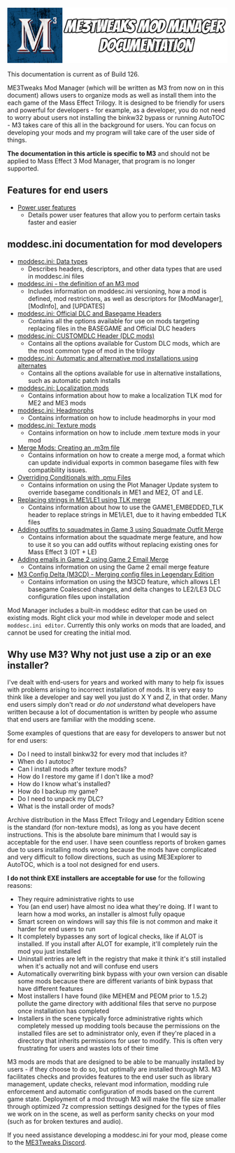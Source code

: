 ![Documentation Image](images/documentation_header.png)

This documentation is current as of Build 126.

ME3Tweaks Mod Manager (which will be written as M3 from now on in this document) allows users to organize mods as well as install them into the each game of the Mass Effect Trilogy. It is designed to be friendly for users and powerful for developers - for example, as a developer, you do not need to worry about users not installing the binkw32 bypass or running AutoTOC - M3 takes care of this all in the background for users. You can focus on developing your mods and my program will take care of the user side of things.

**The documentation in this article is specific to M3** and should not be applied to Mass Effect 3 Mod Manager, that program is no longer supported.

## Features for end users
 - [Power user features](powerusers.md)
   - Details power user features that allow you to perform certain tasks faster and easier 

## moddesc.ini documentation for mod developers
- [moddesc.ini: Data types](datatypes.md)
   - Describes headers, descriptors, and other data types that are used in moddesc.ini files
- [moddesc.ini - the definition of an M3 mod](moddesc.ini.md)
   - Includes information on moddesc.ini versioning, how a mod is defined, mod restrictions, as well as descriptors for \[ModManager], \[ModInfo], and \[UPDATES]
- [moddesc.ini: Official DLC and Basegame Headers](officialdlc_and_basegame.md)
   - Contains all the options available for use on mods targeting replacing files in the BASEGAME and Official DLC headers
- [moddesc.ini: CUSTOMDLC Header (DLC mods)](customdlc.md)
   - Contains all the options available for Custom DLC mods, which are the most common type of mod in the trilogy
- [moddesc.ini: Automatic and alternative mod installations using alternates](alternates.md)
   - Contains all the options available for use in alternative installations, such as automatic patch installs
- [moddesc.ini: Localization mods](localizations.md)
   - Contains information about how to make a localization TLK mod for ME2 and ME3 mods
- [moddesc.ini: Headmorphs](headmorphs.md)
   - Contains information on how to include headmorphs in your mod
- [moddesc.ini: Texture mods](texturemods.md)
   - Contains information on how to include .mem texture mods in your mod
- [Merge Mods: Creating an .m3m file](merge_mods.md)
   - Contains information on how to create a merge mod, a format which can update individual exports in common basegame files with few compatibility issues.
- [Overriding Conditionals with .pmu Files](pmu_files.md)
   - Contains information on using the Plot Manager Update system to override basegame conditionals in ME1 and ME2, OT and LE.
- [Replacing strings in ME1/LE1 using TLK merge](game1_tlk_merge.md)
   - Contains information about how to use the GAME1_EMBEDDED_TLK header to replace strings in ME1/LE1, due to it having embedded TLK files
- [Adding outfits to squadmates in Game 3 using Squadmate Outfit Merge](squadmate_outfit_merge.md)
   - Contains information about the squadmate merge feature, and how to use it so you can add outfits without replacing existing ones for Mass Effect 3 (OT + LE)
- [Adding emails in Game 2 using Game 2 Email Merge](game2_email_merge.md)
   - Contains information on using the Game 2 email merge feature
- [M3 Config Delta (M3CD) - Merging config files in Legendary Edition](configdelta.md)
   - Contains information on using the M3CD feature, which allows LE1 basegame Coalesced changes, and delta changes to LE2/LE3 DLC configuration files upon installation

Mod Manager includes a built-in moddesc editor that can be used on existing mods. Right click your mod while in developer mode and select `moddesc.ini editor`. Currently this only works on mods that are loaded, and cannot be used for creating the initial mod.

## Why use M3? Why not just use a zip or an exe installer?
I've dealt with end-users for years and worked with many to help fix issues with problems arising to incorrect installation of mods. It is very easy to think like a developer and say well you just do X Y and Z, in that order. Many end users simply don't read or _do not understand_ what developers have written because a lot of documentation is written by people who assume that end users are familiar with the modding scene.

Some examples of questions that are easy for developers to answer but not for end users:
 - Do I need to install binkw32 for every mod that includes it?
 - When do I autotoc? 
 - Can I install mods after texture mods?
 - How do I restore my game if I don't like a mod?
 - How do I know what's installed?
 - How do I backup my game?
 - Do I need to unpack my DLC?
 - What is the install order of mods?

Archive distribution in the Mass Effect Trilogy and Legendary Edition scene is the standard (for non-texture mods), as long as you have decent instructions.  This is the absolute bare minimum that I would say is acceptable for the end user. I have seen countless reports of broken games due to users installing mods wrong because the mods have complicated and very difficult to follow directions, such as using ME3Explorer to AutoTOC, which is a tool not designed for end users.


**I do not think EXE installers are acceptable for use** for the following reasons:
 - They require administrative rights to use
 - You (an end user) have almost no idea what they're doing. If I want to learn how a mod works, an installer is almost fully opaque
 - Smart screen on windows will say this file is not common and make it harder for end users to run
 - It completely bypasses any sort of logical checks, like if ALOT is installed. If you install after ALOT for example, it'll completely ruin the mod you just installed
 - Uninstall entries are left in the registry that make it think it's still installed when it's actually not and will confuse end users
 - Automatically overwriting bink bypass with your own version can disable some mods because there are different variants of bink bypass that have different features
 - Most installers I have found (like MEHEM and PEOM prior to 1.5.2) pollute the game directory with additional files that serve no purpose once installation has completed
 - Installers in the scene typically force administrative rights which completely messed up modding tools because the permissions on the installed files are set to administrator only, even if they're placed in a directory that inherits permissions for user to modify. This is often very frustrating for users and wastes lots of their time

M3 mods are mods that are designed to be able to be manually installed by users - if they choose to do so, but optimally are installed through M3. M3 facilitates checks and provides features to the end user such as library management, update checks, relevant mod information, modding rule enforcement and automatic configuration of mods based on the current game state. Deployment of a mod through M3 will make the file size smaller through optimized 7z compression settings designed for the types of files we work on in the scene, as well as perform sanity checks on your mod (such as for broken textures and audio).

If you need assistance developing a moddesc.ini for your mod, please come to the [ME3Tweaks Discord](https://discord.gg/s8HA6dc).
